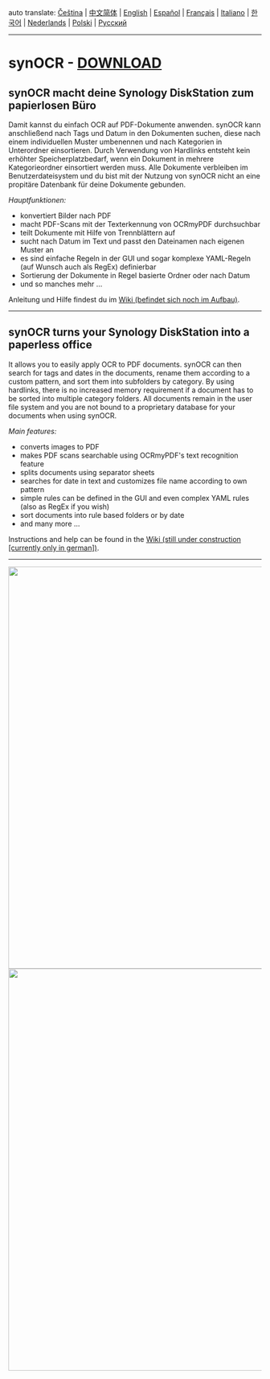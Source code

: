 auto translate: 
[Čeština](https://git-geimist-eu.translate.goog/geimist/synOCR/?_x_tr_sl=de&_x_tr_tl=cs&_x_tr_hl=en) | 
[中文简体](https://git-geimist-eu.translate.goog/geimist/synOCR/?_x_tr_sl=de&_x_tr_tl=zh-CN&_x_tr_hl=en) |
[English](https://git-geimist-eu.translate.goog/geimist/synOCR/?_x_tr_sl=de&_x_tr_tl=en&_x_tr_hl=en) | 
[Español](https://git-geimist-eu.translate.goog/geimist/synOCR/?_x_tr_sl=de&_x_tr_tl=es&_x_tr_hl=en) | 
[Français](https://git-geimist-eu.translate.goog/geimist/synOCR/?_x_tr_sl=de&_x_tr_tl=fr&_x_tr_hl=en) | 
[Italiano](https://git-geimist-eu.translate.goog/geimist/synOCR/?_x_tr_sl=de&_x_tr_tl=it&_x_tr_hl=en) | 
[한국어](https://git-geimist-eu.translate.goog/geimist/synOCR/?_x_tr_sl=de&_x_tr_tl=ko&_x_tr_hl=en) | 
[Nederlands](https://git-geimist-eu.translate.goog/geimist/synOCR/?_x_tr_sl=de&_x_tr_tl=nl&_x_tr_hl=en) | 
[Polski](https://git-geimist-eu.translate.goog/geimist/synOCR/?_x_tr_sl=de&_x_tr_tl=pl&_x_tr_hl=en) | 
[Русский](https://git-geimist-eu.translate.goog/geimist/synOCR/?_x_tr_sl=de&_x_tr_tl=ru&_x_tr_hl=en)   
<hr>
  

# synOCR - [DOWNLOAD](https://geimist.eu/synOCR)

## synOCR macht deine Synology DiskStation zum papierlosen Büro

Damit kannst du einfach OCR auf PDF-Dokumente anwenden. synOCR kann anschließend nach Tags und Datum in den Dokumenten suchen, diese nach einem individuellen Muster umbenennen und nach Kategorien in Unterordner einsortieren. Durch Verwendung von Hardlinks entsteht kein erhöhter Speicherplatzbedarf, wenn ein Dokument in mehrere Kategorieordner einsortiert werden muss. Alle Dokumente verbleiben im Benutzerdateisystem und du bist mit der Nutzung von synOCR nicht an eine propitäre Datenbank für deine Dokumente gebunden.

*Hauptfunktionen:*   
- konvertiert Bilder nach PDF
- macht PDF-Scans mit der Texterkennung von OCRmyPDF durchsuchbar
- teilt Dokumente mit Hilfe von Trennblättern auf
- sucht nach Datum im Text und passt den Dateinamen nach eigenen Muster an
- es sind einfache Regeln in der GUI und sogar komplexe YAML-Regeln (auf Wunsch auch als RegEx) definierbar
- Sortierung der Dokumente in Regel basierte Ordner oder nach Datum
- und so manches mehr …


Anleitung und Hilfe findest du im [Wiki (befindet sich noch im Aufbau)](https://git.geimist.eu/geimist/synOCR/wiki).

___

## synOCR turns your Synology DiskStation into a paperless office

It allows you to easily apply OCR to PDF documents. synOCR can then search for tags and dates in the documents, rename them according to a custom pattern, and sort them into subfolders by category. By using hardlinks, there is no increased memory requirement if a document has to be sorted into multiple category folders. All documents remain in the user file system and you are not bound to a proprietary database for your documents when using synOCR.

*Main features:*   
- converts images to PDF
- makes PDF scans searchable using OCRmyPDF's text recognition feature
- splits documents using separator sheets
- searches for date in text and customizes file name according to own pattern
- simple rules can be defined in the GUI and even complex YAML rules (also as RegEx if you wish)
- sort documents into rule based folders or by date
- and many more ...

Instructions and help can be found in the [Wiki (still under construction [currently only in german])](https://git.geimist.eu/geimist/synOCR/wiki).

___

<img src="https://git.geimist.eu/geimist/synOCR/raw/branch/master/synOCR_screenshot_1.png" width="800" />
<br>    
<img src="https://git.geimist.eu/geimist/synOCR/raw/branch/master/synOCR_screenshot_2.png" width="800" />
<br> 